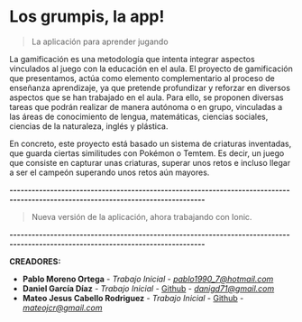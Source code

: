 # Los grumpis, la app!

> La aplicación para aprender jugando

La gamificación es una metodología que intenta integrar aspectos vinculados al juego con la educación en
el aula.
El proyecto de gamificación que presentamos, actúa como elemento complementario al proceso de enseñanza
aprendizaje, ya que pretende profundizar y reforzar en diversos aspectos que se han trabajado en el aula. Para ello, se proponen diversas tareas que podrán realizar de manera autónoma o en grupo, vinculadas a las áreas de conocimiento de lengua, matemáticas, ciencias sociales, ciencias de la naturaleza, inglés y plástica.

En concreto, este proyecto está basado un sistema de criaturas inventadas, que guarda ciertas similitudes
con Pokémon o Temtem. Es decir, un juego que consiste en capturar unas criaturas, superar unos retos e incluso llegar a ser el campeón superando unos retos aún mayores.

**---------------------------------------------------------------------------------------------------------------------------------**
> Nueva versión de la aplicación, ahora trabajando con Ionic.
> 
**---------------------------------------------------------------------------------------------------------------------------------**


**CREADORES:**

 * **Pablo Moreno Ortega** - *Trabajo Inicial* - *pablo1990_7@hotmail.com*
* **Daniel García Díaz** - *Trabajo Inicial* - [Github](https://github.com/Daniel160490) - *danigd71@gmail.com*
* **Mateo Jesus Cabello Rodriguez** - *Trabajo Inicial* - [Github](https://github.com/MattJCR) - *mateojcr@gmail.com*

